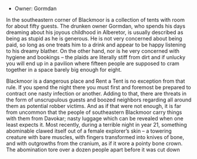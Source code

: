 - Owner: Gormdan

In the southeastern corner of Blackmoor is a collection of tents with room for about fifty guests. The drunken owner Gormdan, who spends his days dreaming about his joyous childhood in Alberetor, is usually described as being as stupid as he is generous. He is not very concerned about being paid, so long as one treats him to a drink and appear to be happy listening to his dreamy blather. On the other hand, nor is he very concerned with hygiene and bookings – the plaids are literally stiff from dirt and if unlucky you will end up in a pavilion where fifteen people are supposed to cram together in a space barely big enough for eight.

Blackmoor is a dangerous place and Rent a Tent is no exception from that rule. If you spend the night there you must first and foremost be prepared to contract one nasty infection or another. Adding to that, there are threats in the form of unscrupulous guests and boozed neighbors regarding all around them as potential robber victims. And as if that were not enough, it is far from uncommon that the people of southeastern Blackmoor carry things with them from Davokar; nasty luggage which can be revealed when one least expects it. Most recently, during a terrible night in year 21, something abominable clawed itself out of a female explorer’s skin – a towering creature with bare muscles, with fingers transformed into knives of bone, and with outgrowths from the cranium, as if it wore a pointy bone crown. The abomination tore over a dozen people apart before it was cut down